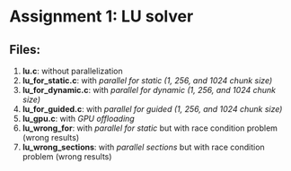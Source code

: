 # Assignment 1: LU solver
## Files:
1. **lu.c**: without parallelization
2. **lu_for_static.c**: with *parallel for static (1, 256, and 1024 chunk size)*
3. **lu_for_dynamic.c**: with *parallel for dynamic (1, 256, and 1024 chunk size)*
4. **lu_for_guided.c**: with *parallel for guided (1, 256, and 1024 chunk size)*
5. **lu_gpu.c**: with *GPU offloading*
6. **lu_wrong_for**: with *parallel for static* but with race condition problem (wrong results)
7. **lu_wrong_sections**: with *parallel sections* but with race condition problem (wrong results)